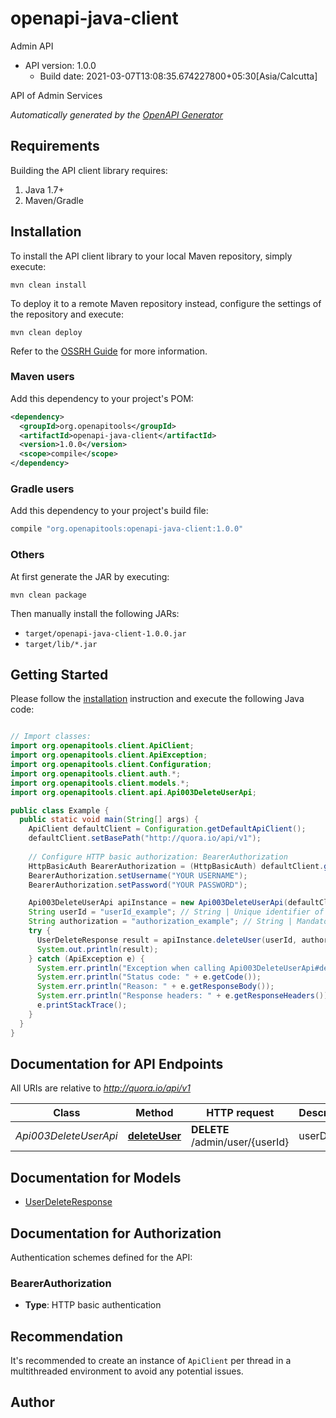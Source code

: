 # openapi-java-client

Admin API
- API version: 1.0.0
  - Build date: 2021-03-07T13:08:35.674227800+05:30[Asia/Calcutta]

API of Admin Services


*Automatically generated by the [OpenAPI Generator](https://openapi-generator.tech)*


## Requirements

Building the API client library requires:
1. Java 1.7+
2. Maven/Gradle

## Installation

To install the API client library to your local Maven repository, simply execute:

```shell
mvn clean install
```

To deploy it to a remote Maven repository instead, configure the settings of the repository and execute:

```shell
mvn clean deploy
```

Refer to the [OSSRH Guide](http://central.sonatype.org/pages/ossrh-guide.html) for more information.

### Maven users

Add this dependency to your project's POM:

```xml
<dependency>
  <groupId>org.openapitools</groupId>
  <artifactId>openapi-java-client</artifactId>
  <version>1.0.0</version>
  <scope>compile</scope>
</dependency>
```

### Gradle users

Add this dependency to your project's build file:

```groovy
compile "org.openapitools:openapi-java-client:1.0.0"
```

### Others

At first generate the JAR by executing:

```shell
mvn clean package
```

Then manually install the following JARs:

* `target/openapi-java-client-1.0.0.jar`
* `target/lib/*.jar`

## Getting Started

Please follow the [installation](#installation) instruction and execute the following Java code:

```java

// Import classes:
import org.openapitools.client.ApiClient;
import org.openapitools.client.ApiException;
import org.openapitools.client.Configuration;
import org.openapitools.client.auth.*;
import org.openapitools.client.models.*;
import org.openapitools.client.api.Api003DeleteUserApi;

public class Example {
  public static void main(String[] args) {
    ApiClient defaultClient = Configuration.getDefaultApiClient();
    defaultClient.setBasePath("http://quora.io/api/v1");
    
    // Configure HTTP basic authorization: BearerAuthorization
    HttpBasicAuth BearerAuthorization = (HttpBasicAuth) defaultClient.getAuthentication("BearerAuthorization");
    BearerAuthorization.setUsername("YOUR USERNAME");
    BearerAuthorization.setPassword("YOUR PASSWORD");

    Api003DeleteUserApi apiInstance = new Api003DeleteUserApi(defaultClient);
    String userId = "userId_example"; // String | Unique identifier of User in a standard UUID format
    String authorization = "authorization_example"; // String | Mandatory user credentials in bearer http authentication scheme format.
    try {
      UserDeleteResponse result = apiInstance.deleteUser(userId, authorization);
      System.out.println(result);
    } catch (ApiException e) {
      System.err.println("Exception when calling Api003DeleteUserApi#deleteUser");
      System.err.println("Status code: " + e.getCode());
      System.err.println("Reason: " + e.getResponseBody());
      System.err.println("Response headers: " + e.getResponseHeaders());
      e.printStackTrace();
    }
  }
}

```

## Documentation for API Endpoints

All URIs are relative to *http://quora.io/api/v1*

Class | Method | HTTP request | Description
------------ | ------------- | ------------- | -------------
*Api003DeleteUserApi* | [**deleteUser**](docs/Api003DeleteUserApi.md#deleteUser) | **DELETE** /admin/user/{userId} | userDelete


## Documentation for Models

 - [UserDeleteResponse](docs/UserDeleteResponse.md)


## Documentation for Authorization

Authentication schemes defined for the API:
### BearerAuthorization

- **Type**: HTTP basic authentication


## Recommendation

It's recommended to create an instance of `ApiClient` per thread in a multithreaded environment to avoid any potential issues.

## Author



